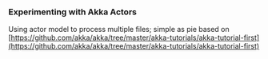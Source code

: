 ### Experimenting with Akka Actors

Using actor model to process multiple files; simple as pie based on [https://github.com/akka/akka/tree/master/akka-tutorials/akka-tutorial-first](https://github.com/akka/akka/tree/master/akka-tutorials/akka-tutorial-first)

